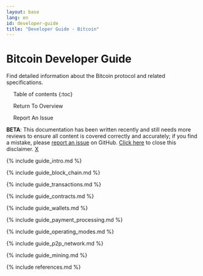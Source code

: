 ```yaml
---
layout: base
lang: en
id: developer-guide
title: "Developer Guide - Bitcoin"
---
```


# Bitcoin Developer Guide

<p class="summary">Find detailed information about the Bitcoin protocol and related specifications.</p>

<div markdown="1" id="toc" class="toc"><div markdown="1">

* Table of contents
{:toc}

<ul class="goback"><li><a href="/en/developer-documentation">Return To Overview</a></li></ul>
<ul class="reportissue"><li><a href="https://github.com/bitcoin/bitcoin.org/issues/new" onmouseover="updateIssue(event);">Report An Issue</a></li></ul>

</div></div>

<div markdown="1" class="toccontent">

<!--Temporary disclaimer BEGIN-->
<div id="develdocdisclaimer" class="develdocdisclaimer"><div>
<b>BETA</b>: This documentation has been written recently and still needs more reviews to ensure all content is covered correctly and accurately; if you find a mistake, please <a href="https://github.com/bitcoin/bitcoin.org/issues/new" onmouseover="updateIssue(event);">report an issue</a> on GitHub. <a href="#" onclick="disclaimerClose(event);">Click here</a> to close this disclaimer.
<a class="develdocdisclaimerclose" href="#" onclick="disclaimerClose(event);">X</a>
</div></div>
<script>disclaimerAutoClose();</script>
<!--Temporary disclaimer END-->

<!-- includes should be separated by an empty line to prevent a
paragraph at the end of one file from breaking the heading at the start
of the following file. -->

{% include guide_intro.md %}

{% include guide_block_chain.md %}

{% include guide_transactions.md %}

{% include guide_contracts.md %}

{% include guide_wallets.md %}

{% include guide_payment_processing.md %}

{% include guide_operating_modes.md %}

{% include guide_p2p_network.md %}

{% include guide_mining.md %}

{% include references.md %}

</div>

<script>updateToc();</script>
